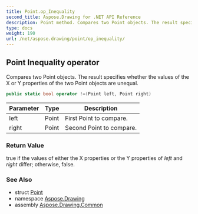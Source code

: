 ```yaml
---
title: Point.op_Inequality
second_title: Aspose.Drawing for .NET API Reference
description: Point method. Compares two Point objects. The result specifies whether the values of the X or Y properties of the two Point objects are unequal
type: docs
weight: 190
url: /net/aspose.drawing/point/op_inequality/
---
```

## Point Inequality operator

Compares two Point objects. The result specifies whether the values of the X or Y properties of the two Point objects are unequal.

```csharp
public static bool operator !=(Point left, Point right)
```

| Parameter | Type | Description |
| --- | --- | --- |
| left | Point | First Point to compare. |
| right | Point | Second Point to compare. |

### Return Value

true if the values of either the X properties or the Y properties of *left* and *right* differ; otherwise, false.

### See Also

* struct [Point](../)
* namespace [Aspose.Drawing](../../point/)
* assembly [Aspose.Drawing.Common](../../../)


